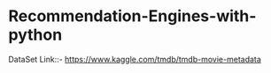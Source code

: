 # Recommendation-Engines-with-python

DataSet Link::-
https://www.kaggle.com/tmdb/tmdb-movie-metadata
